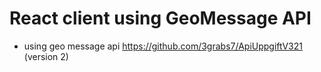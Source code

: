 # React client using GeoMessage API

- using geo message api https://github.com/3grabs7/ApiUppgiftV321 (version 2)
